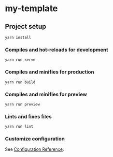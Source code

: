 # my-template

## Project setup
```
yarn install
```

### Compiles and hot-reloads for development
```
yarn run serve
```

### Compiles and minifies for production
```
yarn run build
```

### Compiles and minifies for preview
```
yarn run preview
```

### Lints and fixes files
```
yarn run lint
```

### Customize configuration
See [Configuration Reference](https://cli.vuejs.org/config/).
